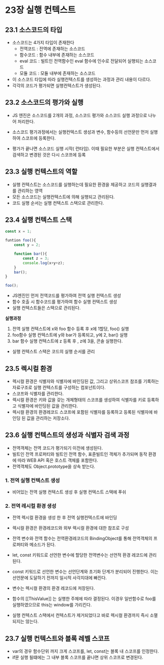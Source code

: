 # 23장 실행 컨텍스트

## 23.1 소스코드의 타입

- 소스코드는 4가지 타입이 존재한다
    - 전역코드 : 전역에 존재하는 소스코드
    - 함수코드 : 함수 내부에 존재하는 소스코드
    - eval 코드 : 빌트인 전역함수인 eval 함수에 인수로 전달되어 실행되는 소스코드
    - 모듈 코드 : 모듈 내부에 존재하는 소스코드
- 이 소스코드 타입에 따라 실행컨텍스트를 생성하는 과정과 관리 내용이 다르다.
- 각각의 코드가 평가되면 실행컨텍스트가 생성된다.

## 23.2 소스코드의 평가와 실행

- JS 엔진은 소스코드를 2개의 과정, 소스코드 평가와 소스코드 실행 과정으로 나누어 처리한다.
    
    
- 소스코드 평가과정에서는 실행컨텍스트 생성과 변수, 함수등의 선언문만 먼저 실행하여 스코프에 등록한다.
- 평가가 끝나면 소스코드 실행 시작( 런타임). 이때 필요한 부분은 실행 컨텍스트에서 검색하고 변경된 것은 다시 스코프에 등록

## 23.3 실행 컨텍스트의 역할

- 실행 컨텍스트는 소스코드를 실행하는데 필요한 환경을 제공하고 코드의 실행결과를 관리하는 영역
- 모든 소스코드는 실행컨텍스트에 의해 실행되고 관리된다.
- 코드 실행 순서는 실행 컨텍스트 스택으로 관리한다.

## 23.4 실행 컨텍스트 스택

```jsx
const x = 1;

funtion foo(){
	const y = 2;

	function bar(){
		const z = 3;
		console.log(x+y+z);
	}
	bar();
}

foo();
```


- JS엔진인 먼저 전역코드를 평가하여 전역 실행 컨텍스트 생성
- 함수 호출 시 함수코드를 평가하여 함수 실행 컨텍스트 생성
- 실행 컨텍스트들은 스택으로 관리된다.

**실행과정**

1. 전역 실행 컨텍스트에 x와 foo 함수 등록 후 x에 1할당, foo() 실행
2. foo함수 실행 컨텍스트에 y와 bar가 등록되고, y에 2, bar() 실행
3. bar 함수 실행 컨텍스트에 z 등록 후 , z에 3을, 콘솔 실행한다.

- 실행 컨텍스트 스택은 코드의 실행 순서를 관리

## 23.5 렉시컬 환경

- 렉시컬 환경은 식별자와 식별자에 바인딩된 값, 그리고 상위스코프 참조를 기록하는 자료구조로 실행 컨텍스트를 구성하는 컴포넌트이다.
- 스코프와 식별자를 관리한다.
- 렉시컬 환경은 키와 값을 갖는 개체형태의 스코프를 생성하여 식별자를 키로 등록하고 식별자에 바인딩된 값을 관리한다.
- 렉시컬 환경의 환경레코드 스코프에 포함된 식별자를 등록하고 등록된 식별자에 바인딩 된 값을 관리하는 저장소다.

## 23.6 실행 컨텍스트의 생성과 식별자 검색 과정

- 전역객체는 전역 코드가 평가되기 이전에 생성된다.
- 빌트인 전역 프로퍼티와 빌트인 전역 함수, 표쥰빌트인 객체가 추가되며 동작 환경에 따라 WEB API 혹은 호스트 객체를 포함한다.
- 전역객체도 Object.prototype을 상속 받는다.


### 1. 전역 실행 컨텍스트 생성

- 비어있는 전역 실행 컨텍스트 생성 후 실행 컨텍스트 스택에 푸쉬

### 2. 전역 레시컬 환경 생성

- 전역 렉시컬 환경을 생성 한 후 전역 실행컨텍스트에 바인딩
- 렉시컬 환경은 환경레코드와 외부 렉시컬 환경에 대한 참조로 구성
- 전역 변수와 전역 함수는 전역환경레코드의 BindingObject를 통해 전역객체의 프로퍼티와 메소드가 된다.
- let, const 키워드로 선언한 변수에 할당한 전역변수는 선언적 환경 레코드에 관리된다.
- const 키워드로 선언한 변수는 선언단계와 초기화 단계가 분리되어 진행한다. 이는 선언문에 도달하기 전까지 일시적 사각지대에 빠진다.
    
    
- 변수는 렉시컬 환경의 환경 레코드에 저장된다.
- 함수의 [[ThisValue]] 는 실행한 주체에 따라 결정된다. 이경우 일반함수로 foo를 실행하였으므로 this는 window를 가리킨다.


- 실행 컨텍스트 스택에서 컨텍스트가 제거되었다고 바로 렉시컬 환경까지 즉시 소멸되지는 않는다.

## 23.7 실행 컨텍스트와 블록 레벨 스코프

- var의 경우 함수단위 까지 크게 스코프를, let, const는 블록 내 스코프를 인정한다.
- if문 실행 될떄에는 그 내부 블록 스코프를 끝나면 상위 스코프로 변경된다.
